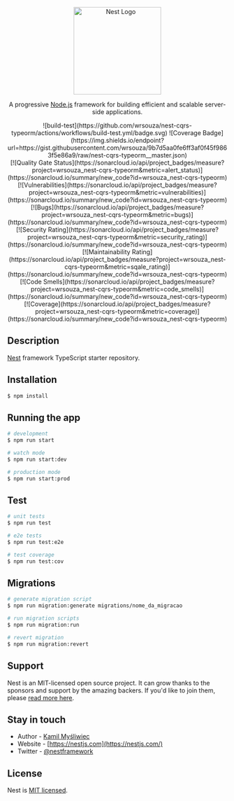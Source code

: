 <p align="center">
  <a href="http://nestjs.com/" target="blank"><img src="https://nestjs.com/img/logo-small.svg" width="200" alt="Nest Logo" /></a>
</p>

  <p align="center">A progressive <a href="http://nodejs.org" target="_blank">Node.js</a> framework for building efficient and scalable server-side applications.</p>

<center>
![build-test](https://github.com/wrsouza/nest-cqrs-typeorm/actions/workflows/build-test.yml/badge.svg)
![Coverage Badge](https://img.shields.io/endpoint?url=https://gist.githubusercontent.com/wrsouza/9b7d5aa0fe6ff3af0f45f9863f5e86a9/raw/nest-cqrs-typeorm__master.json)
</center>
<center>
  [![Quality Gate Status](https://sonarcloud.io/api/project_badges/measure?project=wrsouza_nest-cqrs-typeorm&metric=alert_status)](https://sonarcloud.io/summary/new_code?id=wrsouza_nest-cqrs-typeorm)
  [![Vulnerabilities](https://sonarcloud.io/api/project_badges/measure?project=wrsouza_nest-cqrs-typeorm&metric=vulnerabilities)](https://sonarcloud.io/summary/new_code?id=wrsouza_nest-cqrs-typeorm)
  [![Bugs](https://sonarcloud.io/api/project_badges/measure?project=wrsouza_nest-cqrs-typeorm&metric=bugs)](https://sonarcloud.io/summary/new_code?id=wrsouza_nest-cqrs-typeorm)
  [![Security Rating](https://sonarcloud.io/api/project_badges/measure?project=wrsouza_nest-cqrs-typeorm&metric=security_rating)](https://sonarcloud.io/summary/new_code?id=wrsouza_nest-cqrs-typeorm)
  [![Maintainability Rating](https://sonarcloud.io/api/project_badges/measure?project=wrsouza_nest-cqrs-typeorm&metric=sqale_rating)](https://sonarcloud.io/summary/new_code?id=wrsouza_nest-cqrs-typeorm)
  [![Code Smells](https://sonarcloud.io/api/project_badges/measure?project=wrsouza_nest-cqrs-typeorm&metric=code_smells)](https://sonarcloud.io/summary/new_code?id=wrsouza_nest-cqrs-typeorm)
  [![Coverage](https://sonarcloud.io/api/project_badges/measure?project=wrsouza_nest-cqrs-typeorm&metric=coverage)](https://sonarcloud.io/summary/new_code?id=wrsouza_nest-cqrs-typeorm)
</center>
  
  
## Description

[Nest](https://github.com/nestjs/nest) framework TypeScript starter repository.

## Installation

```bash
$ npm install
```

## Running the app

```bash
# development
$ npm run start

# watch mode
$ npm run start:dev

# production mode
$ npm run start:prod
```

## Test

```bash
# unit tests
$ npm run test

# e2e tests
$ npm run test:e2e

# test coverage
$ npm run test:cov
```

## Migrations

```bash
# generate migration script
$ npm run migration:generate migrations/nome_da_migracao

# run migration scripts
$ npm run migration:run

# revert migration
$ npm run migration:revert
```

## Support

Nest is an MIT-licensed open source project. It can grow thanks to the sponsors and support by the amazing backers. If you'd like to join them, please [read more here](https://docs.nestjs.com/support).

## Stay in touch

- Author - [Kamil Myśliwiec](https://kamilmysliwiec.com)
- Website - [https://nestjs.com](https://nestjs.com/)
- Twitter - [@nestframework](https://twitter.com/nestframework)

## License

Nest is [MIT licensed](LICENSE).
